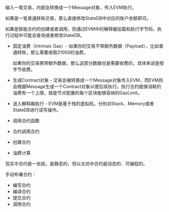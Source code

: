 输入一笔交易，内部会转换成一个Message对象，传入EVM执行。

如果是一笔普通转账交易，那么直接修改StateDB中对应的账户余额即可。

如果是智能合约的创建或者调用，则通过EVM中的解释器加载和执行字节码，执行过程中可能会查询或者修改StateDB。

* 固定油费（Intrinsic Gas）- 如果你的交易不带额外数据（Payload），比如普通转账，那么需要收取21000的油费。

  如果你的交易携带额外数据，那么这部分数据也是需要收费的，具体来说是按字节收费。

* 生成Contract对象 - 交易会被转换成一个Message对象传入EVM，而EVM则会根据Message生成一个Contract对象以便后续执行。执行合约能够消耗的油费有一个上限，就是节点配置的每个区块能够容纳的GasLimit。

* 送入解释器执行 - EVM是基于栈的虚拟机。分别对Stack、Memory或者StateDB进行读写操作。

* 调用合约函数
* 合约调用合约
* 创建合约
* 油费计算

现实中合约是一张纸，是静态的，但以太坊中合约是动态的、可编程的。

手动布署合约：

* 编写合约
* 编译合约
* 提交合约
* 调用合约




